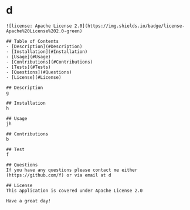 # d

    ![license: Apache License 2.0](https://img.shields.io/badge/license-Apache%20License%202.0-green)

    ## Table of Contents 
    - [Description](#Description)
    - [Installation](#Installation)
    - [Usage](#Usage)
    - [Contributions](#Contributions)
    - [Tests](#Tests)
    - [Questions](#Questions)
    - [License](#License)
    
    ## Description
    g
    
    ## Installation
    h
    
    ## Usage 
    jh
        
    ## Contributions
    b
    
    ## Test 
    f
    
    ## Questions 
    If you have any questions please contact me either (https://github.com/f) or via email at d 

    ## License 
    This application is covered under Apache License 2.0 
    
    Have a great day! 